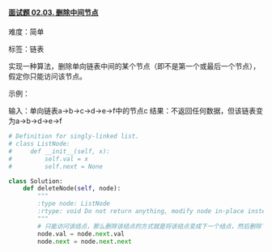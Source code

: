 #### [面试题 02.03. 删除中间节点](https://leetcode-cn.com/problems/delete-middle-node-lcci/)

难度：简单

标签：链表

实现一种算法，删除单向链表中间的某个节点（即不是第一个或最后一个节点），假定你只能访问该节点。

 

示例：

输入：单向链表a->b->c->d->e->f中的节点c
结果：不返回任何数据，但该链表变为a->b->d->e->f

```python
# Definition for singly-linked list.
# class ListNode:
#     def __init__(self, x):
#         self.val = x
#         self.next = None

class Solution:
    def deleteNode(self, node):
        """
        :type node: ListNode
        :rtype: void Do not return anything, modify node in-place instead.
        """
        # 只能访问该结点，那么删除该结点的方式就是将该结点变成下一个结点，然后删除下一个。
        node.val = node.next.val
        node.next = node.next.next
```

